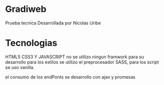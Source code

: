 # Gradiweb
Prueba tecnica Desarrollada por Nicolas Uribe

# Tecnologias
HTML5 CSS3 Y JAVASCRIPT
no se utilizo ningun framwork para su desarrollo
para los estilos se utilizo el preprocesador SASS,
para los script se uso vanilla.

el consumo de los endPonts se desarrollo con ajax y promesas


